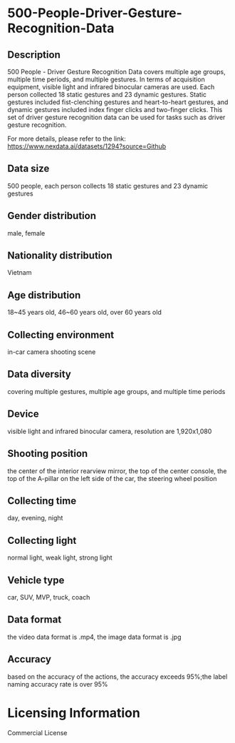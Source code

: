 # 500-People-Driver-Gesture-Recognition-Data

## Description
500 People - Driver Gesture Recognition Data covers multiple age groups, multiple time periods, and multiple gestures. In terms of acquisition equipment, visible light and infrared binocular cameras are used. Each person collected 18 static gestures and 23 dynamic gestures. Static gestures included fist-clenching gestures and heart-to-heart gestures, and dynamic gestures included index finger clicks and two-finger clicks. This set of driver gesture recognition data can be used for tasks such as driver gesture recognition.

For more details, please refer to the link: https://www.nexdata.ai/datasets/1294?source=Github


## Data size
500 people, each person collects 18 static gestures and 23 dynamic gestures
## Gender distribution
male, female
## Nationality distribution
Vietnam
## Age distribution
18~45 years old, 46~60 years old, over 60 years old
## Collecting environment
in-car camera shooting scene
## Data diversity
covering multiple gestures, multiple age groups, and multiple time periods
## Device
visible light and infrared binocular camera, resolution are 1,920x1,080
## Shooting position
the center of the interior rearview mirror, the top of the center console, the top of the A-pillar on the left side of the car, the steering wheel position
## Collecting time
day, evening, night
## Collecting light
normal light, weak light, strong light
## Vehicle type
car, SUV, MVP, truck, coach
## Data format
the video data format is .mp4, the image data format is .jpg
## Accuracy
based on the accuracy of the actions, the accuracy exceeds 95%;the label naming accuracy rate is over 95%
# Licensing Information
Commercial License
